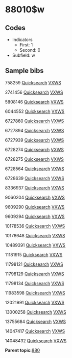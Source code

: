 # 88010$w

## Codes

-   Indicators
    -   First: 1
    -   Second: 0
-   Subfield: w

## Sample bibs

758259 [Quicksearch](https://search.library.yale.edu/catalog/758259) [VXWS](http://prodorbis.library.yale.edu:7014/vxws/GetHoldingsService?bibId=758259)

2741456 [Quicksearch](https://search.library.yale.edu/catalog/2741456) [VXWS](http://prodorbis.library.yale.edu:7014/vxws/GetHoldingsService?bibId=2741456)

5808146 [Quicksearch](https://search.library.yale.edu/catalog/5808146) [VXWS](http://prodorbis.library.yale.edu:7014/vxws/GetHoldingsService?bibId=5808146)

6044552 [Quicksearch](https://search.library.yale.edu/catalog/6044552) [VXWS](http://prodorbis.library.yale.edu:7014/vxws/GetHoldingsService?bibId=6044552)

6727860 [Quicksearch](https://search.library.yale.edu/catalog/6727860) [VXWS](http://prodorbis.library.yale.edu:7014/vxws/GetHoldingsService?bibId=6727860)

6727894 [Quicksearch](https://search.library.yale.edu/catalog/6727894) [VXWS](http://prodorbis.library.yale.edu:7014/vxws/GetHoldingsService?bibId=6727894)

6727939 [Quicksearch](https://search.library.yale.edu/catalog/6727939) [VXWS](http://prodorbis.library.yale.edu:7014/vxws/GetHoldingsService?bibId=6727939)

6728274 [Quicksearch](https://search.library.yale.edu/catalog/6728274) [VXWS](http://prodorbis.library.yale.edu:7014/vxws/GetHoldingsService?bibId=6728274)

6728275 [Quicksearch](https://search.library.yale.edu/catalog/6728275) [VXWS](http://prodorbis.library.yale.edu:7014/vxws/GetHoldingsService?bibId=6728275)

6728564 [Quicksearch](https://search.library.yale.edu/catalog/6728564) [VXWS](http://prodorbis.library.yale.edu:7014/vxws/GetHoldingsService?bibId=6728564)

6728639 [Quicksearch](https://search.library.yale.edu/catalog/6728639) [VXWS](http://prodorbis.library.yale.edu:7014/vxws/GetHoldingsService?bibId=6728639)

8336937 [Quicksearch](https://search.library.yale.edu/catalog/8336937) [VXWS](http://prodorbis.library.yale.edu:7014/vxws/GetHoldingsService?bibId=8336937)

9060204 [Quicksearch](https://search.library.yale.edu/catalog/9060204) [VXWS](http://prodorbis.library.yale.edu:7014/vxws/GetHoldingsService?bibId=9060204)

9609290 [Quicksearch](https://search.library.yale.edu/catalog/9609290) [VXWS](http://prodorbis.library.yale.edu:7014/vxws/GetHoldingsService?bibId=9609290)

9609294 [Quicksearch](https://search.library.yale.edu/catalog/9609294) [VXWS](http://prodorbis.library.yale.edu:7014/vxws/GetHoldingsService?bibId=9609294)

10178536 [Quicksearch](https://search.library.yale.edu/catalog/10178536) [VXWS](http://prodorbis.library.yale.edu:7014/vxws/GetHoldingsService?bibId=10178536)

10178648 [Quicksearch](https://search.library.yale.edu/catalog/10178648) [VXWS](http://prodorbis.library.yale.edu:7014/vxws/GetHoldingsService?bibId=10178648)

10489391 [Quicksearch](https://search.library.yale.edu/catalog/10489391) [VXWS](http://prodorbis.library.yale.edu:7014/vxws/GetHoldingsService?bibId=10489391)

11181915 [Quicksearch](https://search.library.yale.edu/catalog/11181915) [VXWS](http://prodorbis.library.yale.edu:7014/vxws/GetHoldingsService?bibId=11181915)

11798121 [Quicksearch](https://search.library.yale.edu/catalog/11798121) [VXWS](http://prodorbis.library.yale.edu:7014/vxws/GetHoldingsService?bibId=11798121)

11798129 [Quicksearch](https://search.library.yale.edu/catalog/11798129) [VXWS](http://prodorbis.library.yale.edu:7014/vxws/GetHoldingsService?bibId=11798129)

11798134 [Quicksearch](https://search.library.yale.edu/catalog/11798134) [VXWS](http://prodorbis.library.yale.edu:7014/vxws/GetHoldingsService?bibId=11798134)

11983598 [Quicksearch](https://search.library.yale.edu/catalog/11983598) [VXWS](http://prodorbis.library.yale.edu:7014/vxws/GetHoldingsService?bibId=11983598)

12021991 [Quicksearch](https://search.library.yale.edu/catalog/12021991) [VXWS](http://prodorbis.library.yale.edu:7014/vxws/GetHoldingsService?bibId=12021991)

13000258 [Quicksearch](https://search.library.yale.edu/catalog/13000258) [VXWS](http://prodorbis.library.yale.edu:7014/vxws/GetHoldingsService?bibId=13000258)

13755684 [Quicksearch](https://search.library.yale.edu/catalog/13755684) [VXWS](http://prodorbis.library.yale.edu:7014/vxws/GetHoldingsService?bibId=13755684)

14047417 [Quicksearch](https://search.library.yale.edu/catalog/14047417) [VXWS](http://prodorbis.library.yale.edu:7014/vxws/GetHoldingsService?bibId=14047417)

14048432 [Quicksearch](https://search.library.yale.edu/catalog/14048432) [VXWS](http://prodorbis.library.yale.edu:7014/vxws/GetHoldingsService?bibId=14048432)

**Parent topic:**[880](../../tags/880/880.md)

